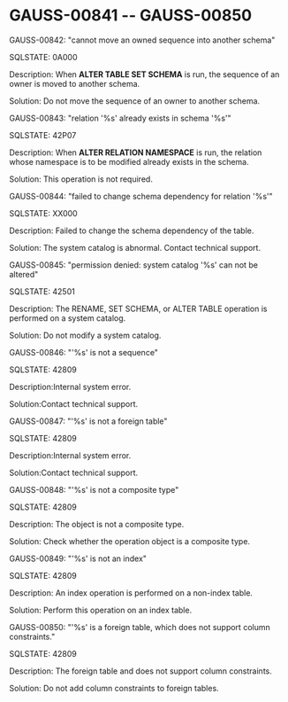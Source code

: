 # GAUSS-00841 -- GAUSS-00850<a name="EN-US_TOPIC_0302073345"></a>

GAUSS-00842: "cannot move an owned sequence into another schema"

SQLSTATE: 0A000

Description: When  **ALTER TABLE SET SCHEMA**  is run, the sequence of an owner is moved to another schema.

Solution: Do not move the sequence of an owner to another schema.

GAUSS-00843: "relation '%s' already exists in schema '%s'"

SQLSTATE: 42P07

Description: When  **ALTER RELATION NAMESPACE**  is run, the relation whose namespace is to be modified already exists in the schema.

Solution: This operation is not required.

GAUSS-00844: "failed to change schema dependency for relation '%s'"

SQLSTATE: XX000

Description: Failed to change the schema dependency of the table.

Solution: The system catalog is abnormal. Contact technical support.

GAUSS-00845: "permission denied: system catalog '%s' can not be altered"

SQLSTATE: 42501

Description: The RENAME, SET SCHEMA, or ALTER TABLE operation is performed on a system catalog.

Solution: Do not modify a system catalog.

GAUSS-00846: "'%s' is not a sequence"

SQLSTATE: 42809

Description:Internal system error.

Solution:Contact technical support.

GAUSS-00847: "'%s' is not a foreign table"

SQLSTATE: 42809

Description:Internal system error.

Solution:Contact technical support.

GAUSS-00848: "'%s' is not a composite type"

SQLSTATE: 42809

Description: The object is not a composite type.

Solution: Check whether the operation object is a composite type.

GAUSS-00849: "'%s' is not an index"

SQLSTATE: 42809

Description: An index operation is performed on a non-index table.

Solution: Perform this operation on an index table.

GAUSS-00850: "'%s' is a foreign table, which does not support column constraints."

SQLSTATE: 42809

Description: The foreign table and does not support column constraints.

Solution: Do not add column constraints to foreign tables.

